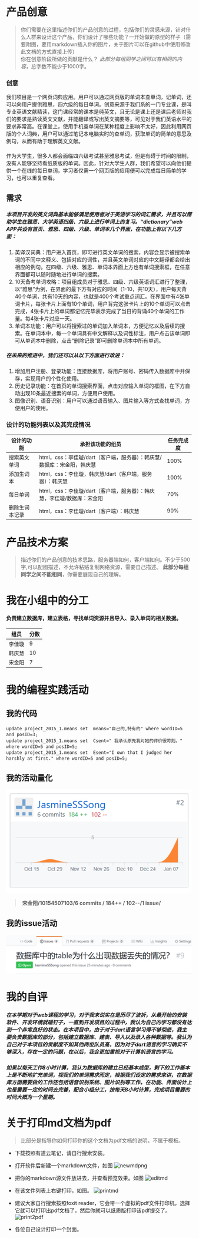 # 产品创意
>你们需要在这里描述你们的产品创意的过程，包括你们的灵感来源，针对什么人群来设计这个产品，你们设计了哪些功能？一开始做的原型的样子（需要附图，要用markdown插入你的图片，关于图片可以在github中使用修改此文档的方式直接上传）  
>你在创意阶段所做的贡献是什么？
>*此部分每组同学之间可以有相同的内容*，总字数不能少于1000字。  

### 创意
我们项目是一个网页词典应用。用户可以通过网页版的单词本查单词，记单词，还可以向用户提供雅思，四六级的每日单词。创意来源于我们系的一门专业课，是叫专业英语文献精读，这门课经常的课本是纯英文，且无论是课上还是课后老师对我们的要求是熟读英文文献，并能翻译或写出英文摘要等，可见对于我们英语水平的要求非常高。在课堂上，使用手机查单词在某种程度上影响不太好，因此利用网页版的个人词典，用户可以通过笔记本电脑实时的查单词，获取单词的简单的意思及例句，从而有助于理解英文文献。
####
作为大学生，很多人都会面临四六级考试甚至雅思考试，但是有碍于时间的限制，没有人能够坚持看纸质版的单词。因此，针对大学生人群，我们希望可以向他们提供一个在线的每日单词，学习者仅需一个网页版的应用便可以完成每日简单的学习，也可以重复查看。

## 需求
##### 本项目开发的英文词典基本能够满足使用者对于英语学习的词汇需求，并且可以帮助学生在雅思、大学英语四级、六级上进行单词上的复习。“dictionary”web APP共设有首页、雅思、四级、六级、单词本几个界面，在功能上有以下几方面：
1. 英译汉词典：用户进入首页，即可进行英文单词的搜索，内容会显示被搜索单词的不同中文释义、包括对应的词性，并且英文单词对应的中文翻译都会给出相应的例句。在四级、六级、雅思、单词本界面上方也有单词搜索框，在任意界面都可以随时随地进行单词的搜索。
2. 10天备考单词攻略：项目组成员对于雅思、四级、六级英语词汇进行了整理，以“雅思”为例，在界面的最下方有对应的时间（1-10，共10天），用户每天背40个单词，共有10天的内容，也就是400个考试重点词汇。在界面中有4张单词卡片，每张卡片上面有10个单词，用户背完这张卡片上的10个单词可以点击完成，4张卡片上的单词都记忆完毕表示完成了当日的背诵40个单词的工作量。每4张卡片对应一天。
3. 单词本功能：用户可以将搜索过的单词加入单词本，方便记忆以及后续的搜索。在单词本中，每一个单词具有中文解释以及词性标注，用户点击该单词即可从单词本中删除，点击“删除记录”即可删除单词本中所有单词。
##### 在未来的推进中，我们还可以从以下方面进行改进：
1. 增加用户注册、登录功能：连接数据库，将用户账号、密码传入数据库中并保存，实现用户的个性化使用。
2. 历史记录功能：在首页的单词搜索界面，点击对应输入单词的框图，在下方自动出现10条最近搜索的单词，方便用户使用。
3. 图像识别、语音识别：用户可以通过语音输入、图片输入等方式查找单词，方便用户的使用。
   

### 设计的功能列表以及其完成情况

 设计的功能|承担该功能的组员|任务完成度
 --|--|--
  搜索英文单词|html，css：李佳璇/dart（客户端，服务器）：韩庆慧/数据库：宋金阳，韩庆慧|100%
  添加生词本|html，css：李佳璇，韩庆慧/dart（客户端，服务器）：韩庆慧|100%
  每日单词|html，css：李佳璇/dart（客户端，服务器）：韩庆慧，李佳璇/数据库：宋金阳|70%
  删除生词本记录|html，css：李佳璇/dart（客户端）：韩庆慧|90%

# 产品技术方案
> 描述你们的产品创意的技术思路，服务器端如何，客户端如何。不少于500字,可以配图描述，不允许粘贴复制网络资源，需要自己描述。
> **此部分每组同学之间不能相同**，你需要展现自己的理解。  

# 我在小组中的分工
#### 负责建立数据库，建立表格，寻找单词资源并且导入、录入单词的相关数据。
  组员|分数
 --|--
  李佳璇|9
  韩庆慧|10
  宋金阳|7

# 我的编程实践活动
## 我的代码
  
```mysql
update project_2015_1.means set  means="自己的,特有的" where wordID=5 and posID=3;
update project_2015_1.means set  Csent=" 我承认原先我对她的评价很苛刻。"  where wordID=5 and posID=5;
update project_2015_1.means set  Esent="I own that I judged her harshly at first." where wordID=5 and posID=5;

```
  
## 我的活动量化

![myactivities](https://github.com/ECNU-DEIT-2015/DICTIONARY/blob/combine1/doc/微信图片1.png)
>  **宋金阳/10154507103/6 commits / 184++ / 102--/1 issue/**  

## 我的issue活动
![myissues](https://github.com/ECNU-DEIT-2015/DICTIONARY/blob/combine1/doc/微信图片_20180117005528.png)



# 我的自评
##### 在本学期对于web课程的学习，对于我来说实在是历尽了波折，从最开始的安装软件、开发环境就碰钉子，一直到开发项目的过程中，我认为自己的学习都没有达到一个非常良好的状态。在本项目中，由于对于dart语言学习得不够彻底，我主要负责数据库的部分，包括建立数据库、建表、导入以及录入各种数据等。我认为自己对于本项目的贡献度不如其他两位队员高，因为对于dart语言的学习确实不够深入，存在一定的问题，在以后，我会更加重视对于计算机语言的学习。
##### 如果以每天工作8小时计算，我认为数据库的建立已经基本成型，剩下的工作基本上是不断地扩充单词，视我们的单词需求而定，根据我们设定的需求来讲，在数据库方面需要做的工作还包括语音识别系统、图片识别等工作，在功能、界面设计上也是需要一定的时间去完善，配合小组分工，按每天8小时计算，完成项目需要的时间大概为一个星期。

# 关于打印md文档为pdf
>比部分是指导你如何打印你的这个文档为pdf文档的说明，不属于模板。
- 下载按照有道云笔记，请自行搜索安装。
- 打开软件后新建一个markdown文件，如图
![newmdpng](https://cloud.githubusercontent.com/assets/1710178/21608376/192e708c-d1f7-11e6-870f-81c23f8e2bef.png)

- 把你的markdown源文件放进去，并查看预览效果。如图
![editmd](https://cloud.githubusercontent.com/assets/1710178/21608386/2898f0c4-d1f7-11e6-800b-5d73499dfd4c.png)

- 在该文件列表上右键打印，如图。
![printmd](https://cloud.githubusercontent.com/assets/1710178/21608392/2fc22be0-d1f7-11e6-88c8-5014ba28f24d.png)

- 建议大家自行搜索按照foxit reader，它会带一个虚拟的pdf文件打印机，选择它就可以打印出pdf文档了，然后你就可以纸质版打印该pdf提交了。
![print2pdf](https://cloud.githubusercontent.com/assets/1710178/21608409/39c50d4c-d1f7-11e6-8c2d-441e5f92a61f.png)

- 各位自己设计打印一个封面。
